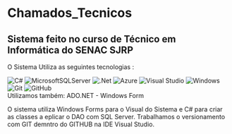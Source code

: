 # Chamados_Tecnicos
## Sistema feito no curso  de Técnico em Informática do SENAC SJRP 
O Sistema Utiliza as seguintes tecnologias :  	


   ![C#](https://img.shields.io/badge/c%23-%23239120.svg?style=for-the-badge&logo=csharp&logoColor=white)           ![MicrosoftSQLServer](https://img.shields.io/badge/Microsoft%20SQL%20Server-CC2927?style=for-the-badge&logo=microsoft%20sql%20server&logoColor=white) 
   ![.Net](https://img.shields.io/badge/.NET-5C2D91?style=for-the-badge&logo=.net&logoColor=white)    ![Azure](https://img.shields.io/badge/azure-%230072C6.svg?style=for-the-badge&logo=microsoftazure&logoColor=white)     ![Visual Studio](https://img.shields.io/badge/Visual%20Studio-5C2D91.svg?style=for-the-badge&logo=visual-studio&logoColor=white)  ![Windows](https://img.shields.io/badge/Windows-0078D6?style=for-the-badge&logo=windows&logoColor=white)    ![Git](https://img.shields.io/badge/git-%23F05033.svg?style=for-the-badge&logo=git&logoColor=white)  ![GitHub](https://img.shields.io/badge/github-%23121011.svg?style=for-the-badge&logo=github&logoColor=white)  
  Utilizamos também: ADO.NET - Windows Form

  O sistema utiliza Windows Forms para o Visual do Sistema e C# para criar as classes a eplicar  o DAO com SQL Server. Trabalhamos o versionamento com GIT demntro do GITHUB na IDE Visual Studio.
